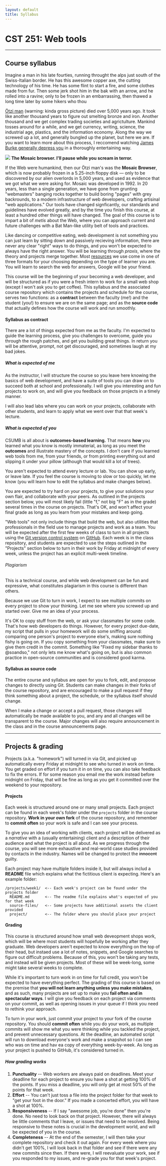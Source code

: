 ```yaml
---
layout: default
title: Syllabus
---
```


CST 251: Web tools
==================

---------------
Course syllabus
---------------

Imagine a man in his late fourties, running throught the alps just south of the Swiss-Italian border. He has this awesome copper axe, the cutting technology of his time. He has some flint to start a fire, and some clothes made from fur. Then some jerk shot him in the bak with an arrow, and he rolled into a ravine; only to be frozen in an embarrassing, then thawed a long time later by some hikers who thou

[&Ouml;tzi man](http://en.wikipedia.org/wiki/Otzi) (warning: kinda gross picture) died over 5,000 years ago. It took like another thousand years to figure out smelting bronze and iron. Another thousand and we get complex trading societies and agrictulture. Mankind tosses around for a while, and we get currency, writing, science, the industrial age, plastics, and the information economy. Along the way we screwed up a lot, and generally bungled up the planet, but here we are. If you want to learn more about this process, I reccomend watching [James Burke generally depress you](http://www.youtube.com/watch?v=OcSxL8GUn-g&list=PL79184D14F872B80D) in a thoroughly entertaining way.

<div class="span3 figure well">
  <img src="http://upload.wikimedia.org/wikipedia/en/b/b7/NCSA_Mosaic.PNG" class="img-polaroid">
  <strong>The Mosaic browser. I'll pause while you scream in terror.</strong>
</div>

If the Web were humankind, then our &Ouml;tzi man's was the **Mosaic Browser**, which is now probably frozen in a 5.25-inch floppy disk &mdash; only to be discovered by our alien overlords in 5,000 years, and used as evidence that we got what we were asking for. Mosaic was developed in 1992. In 20 years, less than a single generation, we have gone from grunting "webmasters" banging rocks together to build boring "pages" with grey backrounds, to a modern infrastructure of web developers, crafting artisinal "web applications." Our tools have changed signficantly, our standards and guidelines have evolved greatly, and by the time you finish this course, at least a hundred other things will have changed. The goal of this course is to impart a bit of *metis* about the Web, where you can approach current and future challenges with a Bat Man-like utility belt of tools and practices.

Like dancing or competitive eating, web development is not something you can just learn by sitting down and passively recieving information, there are never any clear "right" ways to do things, and you won't be expected to always have the right answer. You will be learning through *praxis*, where the theory and projects merge together. Most [resources](/resources.html) we use come in one of three formats for your choosing depending on the type of learner you are. You will learn to search the web for answers, Google will be your friend.

This course will be the beginning of your becoming a web developer, and will be structured as if you were a fresh intern to work for a small web shop (except I won't ask you to get coffee). This syllabus and the associated course repository which contains the projects and schedule for the course, serves two functions: as a **contract** between the faculty (me!) and the student (you!) to ensure we are on the same page; and as the **source code** that actually defines how the course will work and run smoothly.


#### Syllabus as contract

There are a lot of things expected from me as the faculty. I'm expected to guide the learning process, give you challenges to overcome, guide you through the rough patches, and get you building great things. In return you will be attentive, prompt, not get discouraged, and sometimes laugh at my bad jokes.

##### What is expected of me

As the instructor, I will structure the course so you leave here knowing the basics of web development, and have a suite of tools you can draw on to succeed both at school and professionally. I will give you interesting and fun projects to work on, and will give you feedback on those projects in a timely manner.

I will also lead labs where you can work on your projects, collaborate with other students, and learn to apply what we went over that that week's lecture.

##### What is expected of you

CSUMB is all about is **outcomes-based learning.** That means **how** you learned what you know is mostly immaterial, as long as you meet the **outcomes** and illustrate mastery of the concepts. I don't care if you learned web tools from me, from your friends, or from printing everything out and slipping it under your pillow (although that would kill a lot of trees).

You aren't expected to attend every lecture or lab. You can show up early, or leave late. If you feel the course is moving to slow or too quickly, let me know (you will learn how to edit the syllabus and make changes below).

You are expected to try hard on your projects, to give your solutions your own flair, and collaborate with your peers. As outlined in the projects section below, you will most likely fail (little "f," not big "F" as in the grade) several times in the course on projects. That's OK, and won't affect your final grade as long as you learn from your mistakes and keep going.

"Web tools" not only include things that build the web, but also utilities that professionals in the field use to manage projects and work as a team. You will be expected after the first few weeks of class to turn in all projects using the [Git version control system](http://git-scm.com/) on [GitHub](http://github.com). Each week is in the class repository, and students are expected to use the steps outlined in the "Projects" section below to turn in their work by Friday at midnight of every week, unless the project has an explicit multi-week timeline.

###### Plagiarism

This is a technical course, and while web development can be fun and expressive, what constitutes plagiarism in this course is different than others.

Because we use Git to turn in work, I expect to see multiple commits on every project to show your thinking. Let me see where you screwed up and started over. Give me an idea of your process.

It's OK to copy stuff from the web, or ask your classmates for some code. That's how web developers do things. However, for every project due-date, my script that pulls in your homework will do some sniffing around: comparing one person's project to everyone else's, making sure nothing fishy is going on. If you copy something from your classmates, make sure to give them credit in the commit. Something like "Fixed my sidebar thanks to @soandso," not only lets me know what's going on, but is also common practice in open-source communities and is considered good karma.

#### Syllabus as source code

The entire course and syllabus are open for you to fork, edit, and propose changes to directly using Git. Students can make changes in their forks of the course repository, and are encouraged to make a pull request if they think something about a project, the schedule, or the syllabus itself should change.

When I make a change or accept a pull request, those changes will automatically be made available to you, and any and all changes will be transparent to the course. Major changes will also require announcement in the class and in the course announcements page.

------------------
Projects & grading
------------------

Projects (a.k.a. "homework") will turned in via Git, and picked up automatically every Friday at midnight to see who turned in work on time. You get graded on effort if you turn it in on time, you can also take feedback to fix the errors. If for some reason you email me the work instead before midnight on Friday, that will be fine as long as you get it committed over the weekend to your repository.

#### Projects

Each week is structured around one or many small projects. Each project can be found in each week's folder under the `projects` folder in the course repository. **Work in your own fork** of the course repository, and remember to **commit often** so your work is safe and I can see your process.

To give you an idea of working with clients, each project will be delivered as a *narrative* with a (usually entertaining) client and a description of their audience and what the project is all about. As we progress through the course, you will see more exhaustive and real-world case studies provided by contacts in the industry. Names will be changed to protect the <strike>innocent</strike> guilty.

Each project may have multiple folders inside it, but will always includ a **README** file which explains what the fictitious client is expecting. Here's an example folder:

    /projects/week1/  <-- Each week's project can be found under the projects folder
      README.md       <-- The readme file explains what's expected of you for that week
      source-files/   <-- Some projects have additional assets the client provided
      project/        <-- The folder where you should place your project
      
#### Grading

This course is structured around how small web deveopment shops work, which will be where most students will hopefully be working after they graduate. Web developers aren't expected to know everything on the top of their head, but instaed use a lot of notes, snippets, and Google searches to figure out difficult problems. Because of this, you won't be taking any tests, and instead will be given projects. Most of these will be week-long, some might take several weeks to complete.

While it's important to turn work in on time for full credit, you won't be expected to have everything perfect. The grading of this course is based on the premise that **you will not learn anything unless you make mistakes**, and as such, many projects are set up to make you **fail often and in spectacular ways**. I will give you feedback on each project via comments on your commit, as well as opening issues in your queue if I think you need to rethink your approach.

To turn in your work, just commit your project to your fork of the course repository. You should **commit often** while you do your work, as multiple commits will show me what you were thinking while you tackled the project, and prevent unnecessary questions. At the deadline, an automated script will run to download everyone's work and make a snapshot so I can see who was on time and hav ea copy of everything week-by-week. As long as your project is pushed to GitHub, it's considered turned in.

##### How grading works

1. **Punctuality** -- Web workers are always paid on deadlines. Meet your deadline for each project to ensure you have a shot at getting 100% of the points. If you miss a deadline, you will only get at most 50% of the points for that week.
2. **Effort** -- You can't just toss a file into the project folder for that week to "get your foot in the door." If you made a concerted effort, you will have a shot at 100%.
3. **Responsiveness** -- If I say "awesome job, you're done" then you're done. No need to look back on that project. However, there will always be little comments that I leave, or issues that need to be resolved. Being responsive to these notes is crucial in the development world, and will be expected of you in the course.
4. **Completeness** -- At the end of the semester, I will then take your complete repository and check it out again. For every week where you didn't get 100%, I will look back in that folder and see if there were any new commits since then. If there were, I will reevaluate your work, see if you responded to my issues, and re-grade you for that week's project.
